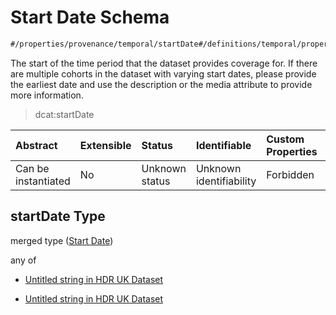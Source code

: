 # Start Date Schema

```txt
#/properties/provenance/temporal/startDate#/definitions/temporal/properties/startDate
```

The start of the time period that the dataset provides coverage for. If there are multiple cohorts in the dataset with varying start dates, please provide the earliest date and use the description or the media attribute to provide more information.

> dcat:startDate

| Abstract            | Extensible | Status         | Identifiable            | Custom Properties | Additional Properties | Access Restrictions | Defined In                                                                                        |
| :------------------ | :--------- | :------------- | :---------------------- | :---------------- | :-------------------- | :------------------ | :------------------------------------------------------------------------------------------------ |
| Can be instantiated | No         | Unknown status | Unknown identifiability | Forbidden         | Allowed               | none                | [dataset.schema.json*](../../../schema/dataset/latest/dataset.schema.json "open original schema") |

## startDate Type

merged type ([Start Date](dataset-definitions-temporal-properties-start-date.md))

any of

*   [Untitled string in HDR UK Dataset](dataset-definitions-temporal-properties-start-date-anyof-0.md "check type definition")

*   [Untitled string in HDR UK Dataset](dataset-definitions-temporal-properties-start-date-anyof-1.md "check type definition")
